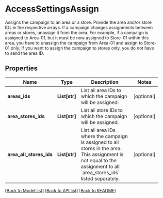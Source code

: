 # AccessSettingsAssign

Assigns the campaign to an area or a store. Provide the area and/or store IDs in the respective arrays. If a campaign changes assignments between areas or stores, unassign it from the area. For example, if a campaign is assigned to Area-01, but it must be now assigned to Store-01 within this area, you have to unassign the campaign from Area-01 and assign to Store-01 only.  If you want to assign the campaign to stores only, you do not have to send the area ID.

## Properties

Name | Type | Description | Notes
------------ | ------------- | ------------- | -------------
**areas_ids** | **List[str]** | List all area IDs to which the campaign will be assigned. | [optional] 
**area_stores_ids** | **List[str]** | List all store IDs to which the campaign will be assigned. | [optional] 
**area_all_stores_ids** | **List[str]** | List all area IDs where the campaign is assigned to all stores in the area. This assignment is not equal to the assignment to all &#x60;area_stores_ids&#x60; listed separately. | [optional] 

[[Back to Model list]](../README.md#documentation-for-models) [[Back to API list]](../README.md#documentation-for-api-endpoints) [[Back to README]](../README.md)


